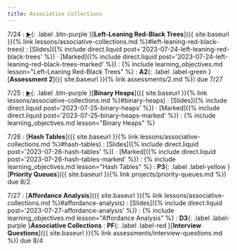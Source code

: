 ```yaml
---
title: Associative Collections
---
```


7/24
: [**<small>▶</small>**](https://podcast.ucsd.edu/watch/s123/dsc30_a00/9){: .label .btn-purple }[**Left-Leaning Red-Black Trees**]({{ site.baseurl }}{% link lessons/associative-collections.md %}#left-leaning-red-black-trees)
  : [Slides]({% include direct.liquid post='2023-07-24-left-leaning-red-black-trees' %}) &middot;
    [Marked]({% include direct.liquid post='2023-07-24-left-leaning-red-black-trees-marked' %})
: {% include learning_objectives.md lesson="Left-Leaning Red-Black Trees" %}
: **A2**{: .label .label-green }[**Assessment 2**]({{ site.baseurl }}{% link assessments/2.md %}) due 7/27

7/25
: [**<small>▶</small>**](https://podcast.ucsd.edu/watch/s123/dsc30_a00/10){: .label .btn-purple }[**Binary Heaps**]({{ site.baseurl }}{% link lessons/associative-collections.md %}#binary-heaps)
  : [Slides]({% include direct.liquid post='2023-07-25-binary-heaps' %}) &middot;
    [Marked]({% include direct.liquid post='2023-07-25-binary-heaps-marked' %})
: {% include learning_objectives.md lesson="Binary Heaps" %}

7/26
: [**Hash Tables**]({{ site.baseurl }}{% link lessons/associative-collections.md %}#hash-tables)
  : [Slides]({% include direct.liquid post='2023-07-26-hash-tables' %}) &middot;
    [Marked]({% include direct.liquid post='2023-07-26-hash-tables-marked' %})
: {% include learning_objectives.md lesson="Hash Tables" %}
: **P3**{: .label .label-yellow }[**Priority Queues**]({{ site.baseurl }}{% link projects/priority-queues.md %}) due 8/2

7/27
: [**Affordance Analysis**]({{ site.baseurl }}{% link lessons/associative-collections.md %}#affordance-analysis)
  : [Slides]({% include direct.liquid post='2023-07-27-affordance-analysis' %})
: {% include learning_objectives.md lesson="Affordance Analysis" %}
: **D3**{: .label .label-purple }**Associative Collections**
: **PF**{: .label .label-red }[**Interview Questions**]({{ site.baseurl }}{% link assessments/interview-questions.md %}) due 8/4
